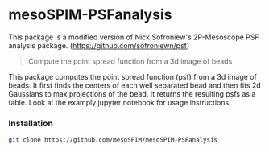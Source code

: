 # mesoSPIM-PSFanalysis

This package is a modified version of Nick Sofroniew's 2P-Mesoscope PSF analysis package.  (https://github.com/sofroniewn/psf)

> Compute the point spread function from a 3d image of beads

This package computes the point spread function (psf) from a 3d image of beads. It first finds the centers of each well separated bead and then fits 2d Gaussians to max projections of the bead. It returns the resulting psfs as a table. Look at the examply jupyter notebook for usage instructions.

### Installation

```bash
git clone https://github.com/mesoSPIM/mesoSPIM-PSFanalysis
```
